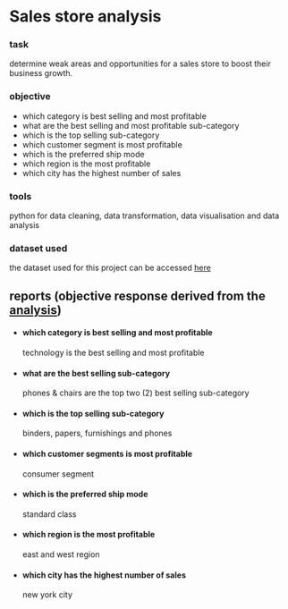# Sales store analysis

### task
determine weak areas and opportunities for a sales store to boost their business growth.

### objective
- which category is best selling and most profitable
- what are the best selling and most profitable sub-category
- which is the top selling sub-category
- which customer segment is most profitable
- which is the preferred ship mode
- which region is the most profitable
- which city has the highest number of sales

### tools
python for data cleaning, data transformation, data visualisation and data analysis

### dataset used
the dataset used for this project can be accessed [here](https://www.kaggle.com/datasets/akashkothare/tsf-datasets?select=SampleSuperstore.csv)

## reports (objective response derived from the [analysis](https://github.com/AdesinaA/data-analysis/blob/main/Sales%20store%20analysis/sales_analysis.ipynb))
- #### which category is best selling and most profitable
  technology is the best selling and most profitable
- #### what are the best selling sub-category
  phones & chairs are the top two (2) best selling sub-category
- #### which is the top selling sub-category
  binders, papers, furnishings and phones
- #### which customer segments is most profitable
  consumer segment
- #### which is the preferred ship mode
  standard class 
- #### which region is the most profitable
  east and west region
- #### which city has the highest number of sales
  new york city
